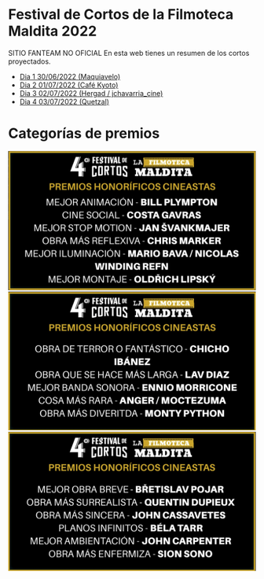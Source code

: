 # Festival de Cortos de la Filmoteca Maldita 2022
SITIO FANTEAM NO OFICIAL 
En esta web tienes un resumen de los cortos proyectados.

- [Dia 1 30/06/2022 (Maquiavelo)](01/ficha.md)
- [Dia 2 01/07/2022 (Café Kyoto)](02/ficha.md)
- [Dia 3 02/07/2022 (Hergad / jchavarria_cine)](03/ficha.md)
- [Dia 4 03/07/2022 (Quetzal)](04/ficha.md)

# Categorías de premios

![](premios01.png)  
![](premios02.png)  
![](premios03.png)  
